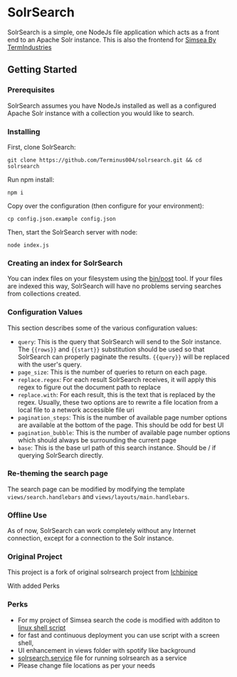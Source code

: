 # SolrSearch

SolrSearch is a simple, one NodeJs file application which acts as a front end to an Apache Solr instance. This is also the frontend for [Simsea By TermIndustries](https://search.termindustries.com)

## Getting Started

### Prerequisites

SolrSearch assumes you have NodeJs installed as well as a configured Apache Solr
instance with a collection you would like to search.

### Installing

First, clone SolrSearch:

```
git clone https://github.com/Terminus004/solrsearch.git && cd solrsearch
```

Run npm install:

```
npm i
```

Copy over the configuration (then configure for your environment):

```
cp config.json.example config.json
```

Then, start the SolrSearch server with node:

```
node index.js
```

### Creating an index for SolrSearch

You can index files on your filesystem using the
[bin/post](https://lucene.apache.org/solr/guide/7_5/post-tool.html) tool. If
your files are indexed this way, SolrSearch will have no problems serving
searches from collections created.

### Configuration Values

This section describes some of the various configuration values:

+ `query`: This is the query that SolrSearch will send to the Solr instance.
  The `{{rows}}` and `{{start}}` substitution should be used so that SolrSearch
  can properly paginate the results. `{{query}}` will be replaced with the
  user's query.
+ `page_size`: This is the number of queries to return on each page.
+ `replace.regex`: For each result SolrSearch receives, it will apply this
  regex to figure out the document path to replace
+ `replace.with`: For each result, this is the text that is replaced by the
  regex. Usually, these two options are to rewrite a file location from a local
  file to a network accessible file uri
+ `pagination_steps`: This is the number of available page number options are
  available at the bottom of the page. This should be odd for best UI
+ `pagination_bubble`: This is the number of available page number options which
  should always be surrounding the current page
+ `base`: This is the base url path of this search instance. Should be / if
  querying SolrSearch directly.

### Re-theming the search page

The search page can be modified by modifying the template
`views/search.handlebars` and `views/layouts/main.handlebars`.

### Offline Use

As of now, SolrSearch can work completely without any Internet connection,
except for a connection to the Solr instance.

### Original Project 

This project is a fork of original solrsearch project from [Ichbinjoe](https://github.com/Ichbinjoe/solrsearch)

With added Perks

### Perks

+ For my project of Simsea search the code is modified with additon to [linux shell script](https://github.com/Terminus004/solrsearch/blob/master/index.sh) 
+ for fast and continuous deployment you can use script with a screen shell, 
+ UI enhancement in views folder with spotify like background 
+ [solrsearch.service](https://github.com/Terminus004/solrsearch/blob/master/solrsearch.service) file for running solrsearch as a service 
+ Please change file locations as per your needs 
